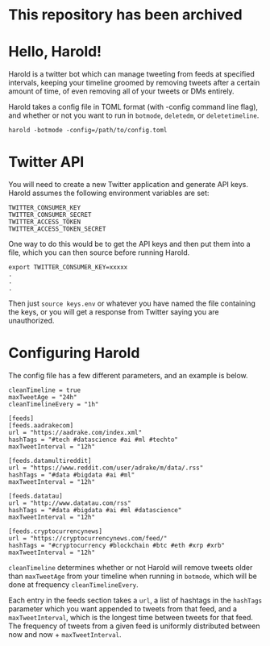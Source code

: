 # **This repository has been archived**

# Hello, Harold!

Harold is a twitter bot which can manage tweeting from feeds at specified intervals, keeping your timeline groomed by removing tweets after a certain amount of time, of even removing all of your tweets or DMs entirely.

Harold takes a config file in TOML format (with -config command line flag), and whether or not you want to run in `botmode`, `deletedm`, or `deletetimeline`.

```
harold -botmode -config=/path/to/config.toml
```

# Twitter API

You will need to create a new Twitter application and generate API keys.  Harold assumes the following environment variables are set:

```
TWITTER_CONSUMER_KEY
TWITTER_CONSUMER_SECRET
TWITTER_ACCESS_TOKEN
TWITTER_ACCESS_TOKEN_SECRET
```

One way to do this would be to get the API keys and then put them into a file, which you can then source before running Harold.

```
export TWITTER_CONSUMER_KEY=xxxxx
.
.
.
```

Then just `source keys.env` or whatever you have named the file containing the keys, or you will get a response from Twitter saying you are unauthorized.

# Configuring Harold

The config file has a few different parameters, and an example is below.

```
cleanTimeline = true
maxTweetAge = "24h"
cleanTimelineEvery = "1h"

[feeds]
[feeds.aadrakecom]
url = "https://aadrake.com/index.xml"
hashTags = "#tech #datascience #ai #ml #techto"
maxTweetInterval = "12h"

[feeds.datamultireddit]
url = "https://www.reddit.com/user/adrake/m/data/.rss"
hashTags = "#data #bigdata #ai #ml"
maxTweetInterval = "12h"

[feeds.datatau]
url = "http://www.datatau.com/rss"
hashTags = "#data #bigdata #ai #ml #datascience"
maxTweetInterval = "12h"

[feeds.cryptocurrencynews]
url = "https://cryptocurrencynews.com/feed/"
hashTags = "#cryptocurrency #blockchain #btc #eth #xrp #xrb"
maxTweetInterval = "12h"
```

`cleanTimeline` determines whether or not Harold will remove tweets older than `maxTweetAge` from your timeline when running in `botmode`, which will be done at frequency `cleanTimelineEvery`.

Each entry in the feeds section takes a `url`, a list of hashtags in the `hashTags` parameter which you want appended to tweets from that feed, and a `maxTweetInterval`, which is the longest time between tweets for that feed.  The frequency of tweets from a given feed is uniformly distributed between now and now + `maxTweetInterval`.

